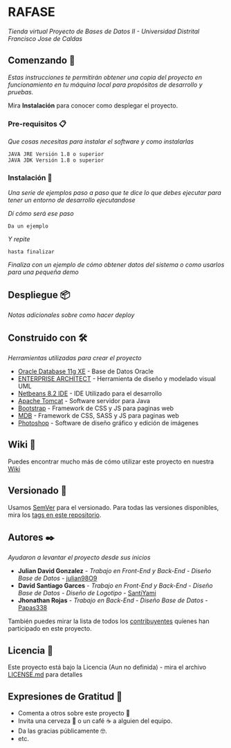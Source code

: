 # RAFASE

_Tienda virtual_
_Proyecto de Bases de Datos II - Universidad Distrital Francisco Jose de Caldas_

## Comenzando 🚀

_Estas instrucciones te permitirán obtener una copia del proyecto en funcionamiento en tu máquina local para propósitos de desarrollo y pruebas._

Mira **Instalación** para conocer como desplegar el proyecto.


### Pre-requisitos 📋

_Que cosas necesitas para instalar el software y como instalarlas_

```
JAVA JRE Versión 1.8 o superior
JAVA JDK Versión 1.8 o superior
```

### Instalación 🔧

_Una serie de ejemplos paso a paso que te dice lo que debes ejecutar para tener un entorno de desarrollo ejecutandose_

_Dí cómo será ese paso_

```
Da un ejemplo
```

_Y repite_

```
hasta finalizar
```

_Finaliza con un ejemplo de cómo obtener datos del sistema o como usarlos para una pequeña demo_

## Despliegue 📦

_Notas adicionales sobre como hacer deploy_

## Construido con 🛠️

_Herramientas utilizadas para crear el proyecto_

* [Oracle Database 11g XE](https://www.oracle.com/database/technologies/xe-prior-releases.html) - Base de Datos Oracle
* [ENTERPRISE ARCHITECT](https://sparxsystems.com/products/ea/index.html) - Herramienta de diseño y modelado visual UML
* [Netbeans 8.2 IDE](https://netbeans.org/downloads/old/8.2/) - IDE Utilizado para el desarrollo
* [Apache Tomcat](http://tomcat.apache.org/) - Software servidor para Java
* [Bootstrap](https://getbootstrap.com/) - Framework de CSS y JS para paginas web
* [MDB](https://mdbootstrap.com/) - Framework de CSS, SASS y JS para paginas web
* [Photoshop](https://www.adobe.com/la/products/photoshop.html) - Software de diseño gráfico y edición de imágenes

## Wiki 📖

Puedes encontrar mucho más de cómo utilizar este proyecto en nuestra [Wiki](https://github.com/julian9809/RAFASE/wiki)

## Versionado 📌

Usamos [SemVer](http://semver.org/) para el versionado. Para todas las versiones disponibles, mira los [tags en este repositorio](https://github.com/julian9809/RAFASE/tags).

## Autores ✒️

_Ayudaron a levantar el proyecto desde sus inicios_

* **Julian David Gonzalez** - *Trabajo en Front-End y Back-End* - *Diseño Base de Datos* - [julian98O9](https://github.com/julian9809)
* **David Santiago Garces** - *Trabajo en Front-End y Back-End* - *Diseño Base de Datos* - *Diseño de Logotipo* - [SantiYami](https://github.com/SantiYami)
* **Jhonathan Rojas** - *Trabajo en Back-End* - *Diseño Base de Datos* - [Papas338](https://github.com/Papas338)

También puedes mirar la lista de todos los [contribuyentes](https://github.com/julian9809/RAFASE/contributors) quíenes han participado en este proyecto. 

## Licencia 📄

Este proyecto está bajo la Licencia (Aun no definida) - mira el archivo [LICENSE.md](LICENSE.md) para detalles

## Expresiones de Gratitud 🎁

* Comenta a otros sobre este proyecto 📢
* Invita una cerveza 🍺 o un café ☕ a alguien del equipo. 
* Da las gracias públicamente 🤓.
* etc.
